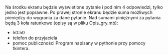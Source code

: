 Na środku ekranu będzie wyświetlone pytanie i pod nim 4 odpowiedzi, tylko jedno jest poprawne.
Po prawej stronie ekranu będzie suma możliwych pieniędzy do wygrania za dane pytanie.
Nad sumami piniężnymi za pytania będą 3 koła ratunkowe (opisy są w pliku Opis_gry.mb):
  - 50:50
  - telefon do przyjaciela
  - pomoc publiczności
Program napisany w pythonie przy pomocy tkintera.